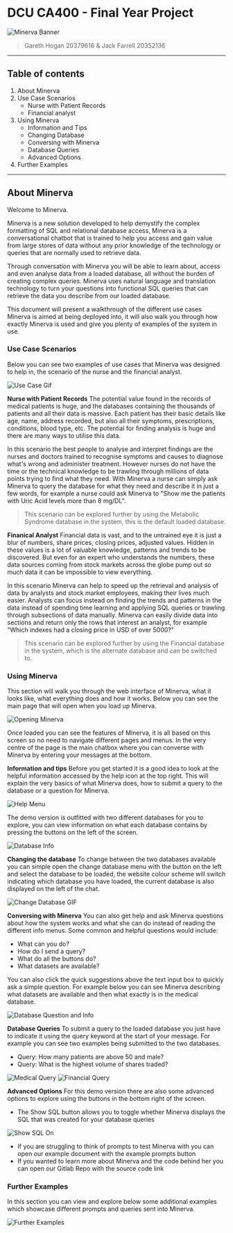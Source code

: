 # DCU CA400 - Final Year Project

![Minerva Banner](../media/ManualBanner.png)

>Gareth Hogan 20379616  & Jack Farrell 20352136

---

## Table of contents

1. About Minerva
2. Use Case Scenarios
    - Nurse with Patient Records
    - Financial analyst
3. Using Minerva
    - Information and Tips
    - Changing Database
    - Conversing with Minerva
    - Database Queries
    - Advanced Options
4. Further Examples

---

## About Minerva

Welcome to Minerva.

Minerva is a new solution developed to help demystify the complex formatting of SQL and relational database access, Minerva is a conversational chatbot that is trained to help you access and gain value from large stores of data without any prior knowledge of the technology or queries that are normally used to retrieve data.

Through conversation with Minerva you will be able to learn about, access and even analyse data from a loaded database, all without the burden of creating complex queries. Minerva uses natural language and translation technology to turn your questions into functional SQL queries that can retrieve the data you describe from our loaded database.

This document will present a walkthrough of the different use cases Minerva is aimed at being deployed into, it will also walk you through how exactly Minerva is used and give you plenty of examples of the system in use.

### Use Case Scenarios

Below you can see two examples of use cases that Minerva was designed to help in, the scenario of the nurse and the financial analyst.

![Use Case Gif](../media/UseCaseGraphic.png)

**Nurse with Patient Records**
The potential value found in the records of medical patients is huge, and the databases containing the thousands of patients and all their data is massive. Each patient has their basic details like age, name, address recorded, but also all their symptoms, prescriptions, conditions, blood type, etc. The potential for finding analysis is huge and there are many ways to utilise this data.

In this scenario the best people to analyse and interpret findings are the nurses and doctors trained to recognise symptoms and causes to diagnose what's wrong and administer treatment. However nurses do not have the time or the technical knowledge to be trawling through millions of data points trying to find what they need. With Minerva a nurse can simply ask Minerva to query the database for what they need and describe it in just a few words, for example a nurse could ask Minerva to "Show me the patients with Uric Acid levels more than 8 mg/DL".

> This scenario can be explored further by using the Metabolic Syndrome database in the system, this is the default loaded database.

**Finanical Analyst**
Financial data is vast, and to the untrained eye it is just a blur of numbers, share prices, closing prices, adjusted values. Hidden in these values is a lot of valuable knowledge, patterns and trends to be discovered. But even for an expert who understands the numbers, these data sources coming from stock markets across the globe pump out so much data it can be impossible to view everything.

In this scenario Minerva can help to speed up the retrieval and analysis of data by analysts and stock market employees, making their lives much easier. Analysts can focus instead on finding the trends and patterns in the data instead of spending time learning and applying SQL queries or trawling through subsections of data manually. Minerva can easily divide data into sections and return only the rows that interest an analyst, for example "Which indexes had a closing price in USD of over 5000?"

> This scenario can be explored further by using the Financial database in the system, which is the alternate database and can be switched to.

### Using Minerva

This section will walk you through the web interface of Minerva, what it looks like, what everything does and how it works. Below you can see the main page that will open when you load up Minerva.

![Opening Minerva](../media/OpeningMinerva.png)

Once loaded you can see the features of Minerva, it is all based on this screen so no need to navigate different pages and menus. In the very centre of the page is the main chatbox where you can converse with Minerva by entering your messages at the bottom.

**Information and tips**
Before you get started it is a good idea to look at the helpful information accessed by the help icon at the top right. This will explain the very basics of what Minerva does, how to submit a query to the database or a question for Minerva.

![Help Menu](../media/HelpMenuMinerva.png)

The demo version is outfitted with two different databases for you to explore, you can view information on what each database contains by pressing the buttons on the left of the screen.

![Database Info](../media/DatabaseInfoMinerva.png)

**Changing the database**
To change between the two databases available you can simple open the change database menu with the button on the left and select the database to be loaded, the website colour scheme will switch indicating which database you have loaded, the current database is also displayed on the left of the chat.

![Change Database GIF](../media/ChangeDBMinerva.png)

**Conversing with Minerva**
You can also get help and ask Minerva questions about how the system works and what she can do instead of reading the different info menus. Some common and helpful questions would include:

- What can you do?
- How do I send a query?
- What do all the buttons do?
- What datasets are available?

You can also click the quick suggestions above the text input box to quickly ask a simple question.
For example below you can see Minerva describing what datasets are available and then what exactly is in the medical database.

![Database Question and Info](../media/DatabaseInfoQuestionMinerva.png)

**Database Queries**
To submit a query to the loaded database you just have to indicate it using the query keyword at the start of your message. For example you can see two examples being submitted to the two databases.

- Query: How many patients are above 50 and male?
- Query: What is the highest volume of shares traded?

![Medical Query](../media/MedicalQueryMinerva.png)
![Financial Query](../media/FinancialQueryMinerva.png)

**Advanced Options**
For this demo version there are also some advanced options to explore using the buttons in the bottom right of the screen.

- The Show SQL button allows you to toggle whether Minerva displays the SQL that was created for your database queries

![Show SQL On](../media/SQLButtonON.png)

- If you are struggling to think of prompts to test Minerva with you can open our example document with the example prompts button
- If you wanted to learn more about Minerva and the code behind her you can open our Gitlab Repo with the source code link

### Further Examples

In this section you can view and explore below some additional examples which showcase different prompts and queries sent into Minerva.

![Further Examples](../media/FurtherExamples.png)
